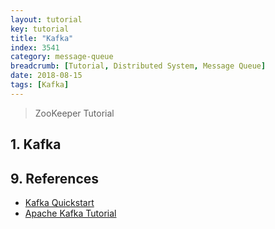```yaml
---
layout: tutorial
key: tutorial
title: "Kafka"
index: 3541
category: message-queue
breadcrumb: [Tutorial, Distributed System, Message Queue]
date: 2018-08-15
tags: [Kafka]
---
```


> ZooKeeper Tutorial

## 1. Kafka


## 9. References
* [Kafka Quickstart](https://kafka.apache.org/quickstart)
* [Apache Kafka Tutorial](https://www.tutorialspoint.com/apache_kafka/index.htm)
